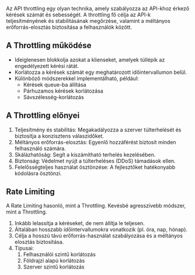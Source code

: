 Az API throttling egy olyan technika, amely szabályozza az API-khoz érkező kérések számát és sebességét. A throttling fő célja az API-k teljesítményének és stabilitásának megőrzése, valamint a méltányos erőforrás-elosztás biztosítása a felhasználók között.
## A Throttling működése

- Ideiglenesen blokkolja azokat a klienseket, amelyek túllépik az engedélyezett kérési rátát.
- Korlátozza a kérések számát egy meghatározott időintervallumon belül.
- Különböző módszerekkel implementálható, például:
	- Kérések queue-ba állítása
	- Párhuzamos kérések korlátozása
	- Sávszélesség-korlátozás

## A Throttling előnyei

1. Teljesítmény és stabilitás: Megakadályozza a szerver túlterhelését és biztosítja a konzisztens válaszidőket.
2. Méltányos erőforrás-elosztás: Egyenlő hozzáférést biztosít minden felhasználó számára.
3. Skálázhatóság: Segít a kiszámítható terhelés kezelésében.
4. Biztonság: Védelmet nyújt a túlterheléses (DDoS) támadások ellen.
5. Felelősségteljes használat ösztönzése: A fejlesztőket hatékonyabb kódolásra ösztönzi.

## Rate Limiting

A Rate Limiting hasonló, mint a Throttling. Kevésbé agresszívebb módszer, mint a Throttling.

1. Inkább lelassítja a kéréseket, de nem állítja le teljesen.
2. Általában hosszabb időintervallumokra vonatkozik (pl. óra, nap, hónap).
3. Célja a hosszú távú erőforrás-használat szabályozása és a méltányos elosztás biztosítása.
4. Típusai:
	1. Felhasználói szintű korlátozás
	2. Földrajzi alapú korlátozás
	3. Szerver szintű korlátozás
